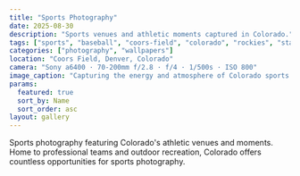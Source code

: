 ```yaml
---
title: "Sports Photography"
date: 2025-08-30
description: "Sports venues and athletic moments captured in Colorado."
tags: ["sports", "baseball", "coors-field", "colorado", "rockies", "stadium", "wallpapers", "athletics", "venues"]
categories: ["photography", "wallpapers"]
location: "Coors Field, Denver, Colorado"
camera: "Sony a6400 · 70-200mm f/2.8 · f/4 · 1/500s · ISO 800"
image_caption: "Capturing the energy and atmosphere of Colorado sports venues"
params:
  featured: true
  sort_by: Name
  sort_order: asc
layout: gallery
---
```


Sports photography featuring Colorado's athletic venues and moments. Home to professional teams and outdoor recreation, Colorado offers countless opportunities for sports photography.